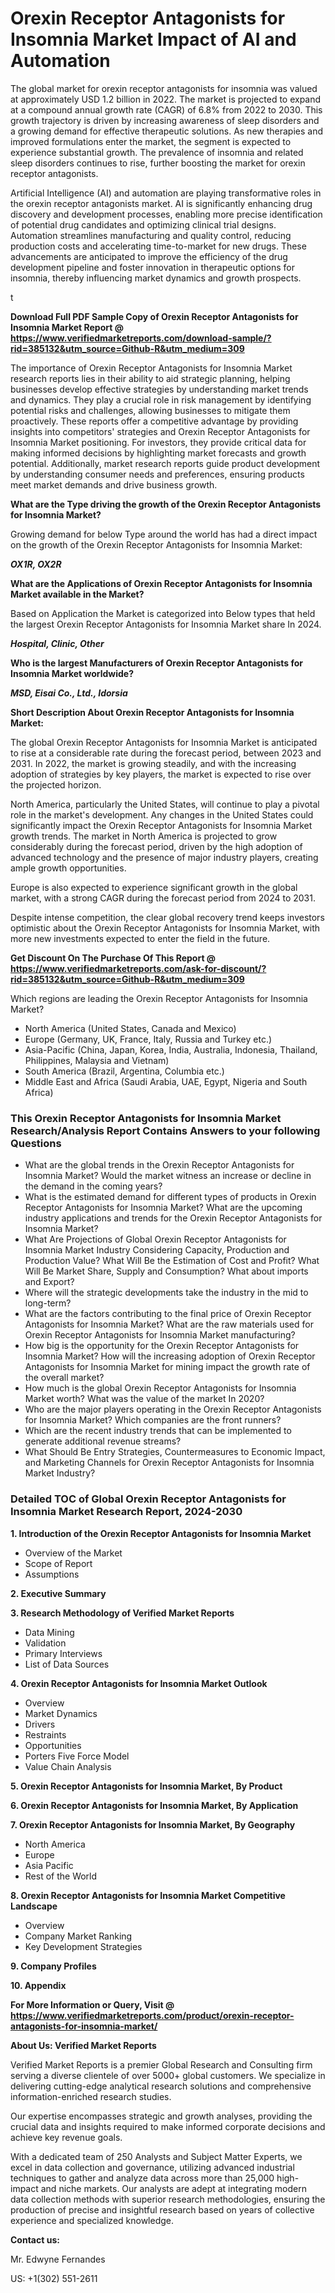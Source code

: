 <meta name="title" content="Global Orexin Receptor Antagonists for Insomnia Market Impact of AI and Automation"><meta name="description" content="The global market for orexin receptor antagonists for insomnia was valued at approximately USD 1.2 billion in 2022. The market is projected to expand at a compound ann"><meta name="title" content="Orexin Receptor Antagonists for Insomnia Market Size, Share, Scope, Trends, Growth, Opportunities, Analysis, Forecast"><h1>Orexin Receptor Antagonists for Insomnia Market Impact of AI and Automation</h1><p>The global market for orexin receptor antagonists for insomnia was valued at approximately USD 1.2 billion in 2022. The market is projected to expand at a compound annual growth rate (CAGR) of 6.8% from 2022 to 2030. This growth trajectory is driven by increasing awareness of sleep disorders and a growing demand for effective therapeutic solutions. As new therapies and improved formulations enter the market, the segment is expected to experience substantial growth. The prevalence of insomnia and related sleep disorders continues to rise, further boosting the market for orexin receptor antagonists.</p><p>Artificial Intelligence (AI) and automation are playing transformative roles in the orexin receptor antagonists market. AI is significantly enhancing drug discovery and development processes, enabling more precise identification of potential drug candidates and optimizing clinical trial designs. Automation streamlines manufacturing and quality control, reducing production costs and accelerating time-to-market for new drugs. These advancements are anticipated to improve the efficiency of the drug development pipeline and foster innovation in therapeutic options for insomnia, thereby influencing market dynamics and growth prospects.</p>t</p><p id="" class=""><strong>Download Full PDF Sample Copy of Orexin Receptor Antagonists for Insomnia Market Report @ <a href="https://www.verifiedmarketreports.com/download-sample/?rid=385132&utm_source=Github-R&utm_medium=309" target="_blank">https://www.verifiedmarketreports.com/download-sample/?rid=385132&utm_source=Github-R&utm_medium=309</a></strong></p><p>The importance of&nbsp;Orexin Receptor Antagonists for Insomnia Market research reports lies in their ability to aid strategic planning, helping businesses develop effective strategies by understanding market trends and dynamics. They play a crucial role in risk management by identifying potential risks and challenges, allowing businesses to mitigate them proactively. These reports offer a competitive advantage by providing insights into competitors' strategies and Orexin Receptor Antagonists for Insomnia Market positioning. For investors, they provide critical data for making informed decisions by highlighting market forecasts and growth potential. Additionally, market research reports guide product development by understanding consumer needs and preferences, ensuring products meet market demands and drive business growth.</p><p><strong>What are the&nbsp;Type driving the growth of the Orexin Receptor Antagonists for Insomnia Market?</strong></p><p id="" class="">Growing demand for below Type around the world has had a direct impact on the growth of the Orexin Receptor Antagonists for Insomnia Market:</p><em><strong>OX1R, OX2R</strong></em></p><strong>What are the&nbsp;Applications&nbsp;of Orexin Receptor Antagonists for Insomnia Market available in the Market?</strong></p><p id="" class="">Based on Application the Market is categorized into Below types that held the largest Orexin Receptor Antagonists for Insomnia Market share In 2024.</p><em><strong>Hospital, Clinic, Other</strong></em></p><strong>Who is the largest Manufacturers of Orexin Receptor Antagonists for Insomnia Market worldwide?</strong></p><p><em><strong>MSD, Eisai Co., Ltd., Idorsia</strong></em></p><p id="" class=""><strong>Short Description About Orexin Receptor Antagonists for Insomnia Market:</strong></p><p>The global Orexin Receptor Antagonists for Insomnia Market is anticipated to rise at a considerable rate during the forecast period, between 2023 and 2031. In 2022, the market is growing steadily, and with the increasing adoption of strategies by key players, the market is expected to rise over the projected horizon.</p><p>North America, particularly the United States, will continue to play a pivotal role in the market's development. Any changes in the United States could significantly impact the Orexin Receptor Antagonists for Insomnia Market growth trends. The market in North America is projected to grow considerably during the forecast period, driven by the high adoption of advanced technology and the presence of major industry players, creating ample growth opportunities.</p><p>Europe is also expected to experience significant growth in the global market, with a strong CAGR during the forecast period from 2024 to 2031.</p><p>Despite intense competition, the clear global recovery trend keeps investors optimistic about the Orexin Receptor Antagonists for Insomnia Market, with more new investments expected to enter the field in the future.</p><p id="" class=""><strong>Get Discount On The Purchase Of This Report @ <a href="https://www.verifiedmarketreports.com/ask-for-discount/?rid=385132&utm_source=Github-R&utm_medium=309" target="_blank">https://www.verifiedmarketreports.com/ask-for-discount/?rid=385132&utm_source=Github-R&utm_medium=309</a></strong></p>Which regions are leading the Orexin Receptor Antagonists for Insomnia Market?</p><ul><li>North America (United States, Canada and Mexico)</li><li>Europe (Germany, UK, France, Italy, Russia and Turkey etc.)</li><li>Asia-Pacific (China, Japan, Korea, India, Australia, Indonesia, Thailand, Philippines, Malaysia and Vietnam)</li><li>South America (Brazil, Argentina, Columbia etc.)</li><li>Middle East and Africa (Saudi Arabia, UAE, Egypt, Nigeria and South Africa)</li></ul><h3 id="" class="">This Orexin Receptor Antagonists for Insomnia Market Research/Analysis Report Contains Answers to your following Questions</h3><ul><li>What are the global trends in the Orexin Receptor Antagonists for Insomnia Market? Would the market witness an increase or decline in the demand in the coming years?</li><li>What is the estimated demand for different types of products in Orexin Receptor Antagonists for Insomnia Market? What are the upcoming industry applications and trends for the Orexin Receptor Antagonists for Insomnia Market?</li><li>What Are Projections of Global Orexin Receptor Antagonists for Insomnia Market Industry Considering Capacity, Production and Production Value? What Will Be the Estimation of Cost and Profit? What Will Be Market Share, Supply and Consumption? What about imports and Export?</li><li>Where will the strategic developments take the industry in the mid to long-term?</li><li>What are the factors contributing to the final price of Orexin Receptor Antagonists for Insomnia Market? What are the raw materials used for Orexin Receptor Antagonists for Insomnia Market manufacturing?</li><li>How big is the opportunity for the Orexin Receptor Antagonists for Insomnia Market? How will the increasing adoption of Orexin Receptor Antagonists for Insomnia Market for mining impact the growth rate of the overall market?</li><li>How much is the global Orexin Receptor Antagonists for Insomnia Market worth? What was the value of the market In 2020?</li><li>Who are the major players operating in the Orexin Receptor Antagonists for Insomnia Market? Which companies are the front runners?</li><li>Which are the recent industry trends that can be implemented to generate additional revenue streams?</li><li>What Should Be Entry Strategies, Countermeasures to Economic Impact, and Marketing Channels for Orexin Receptor Antagonists for Insomnia Market Industry?</li></ul><h3 id="" class="">Detailed TOC of Global Orexin Receptor Antagonists for Insomnia Market Research Report, 2024-2030</h3><p id="" class=""><strong>1. Introduction of the Orexin Receptor Antagonists for Insomnia Market</strong></p><ul><li>Overview of the Market</li><li>Scope of Report</li><li>Assumptions</li></ul><p id="" class=""><strong>2. Executive Summary</strong></p><p id="" class=""><strong>3. Research Methodology of Verified Market Reports</strong></p><ul><li>Data Mining</li><li>Validation</li><li>Primary Interviews</li><li>List of Data Sources</li></ul><p id="" class=""><strong>4. Orexin Receptor Antagonists for Insomnia Market Outlook</strong></p><ul><li>Overview</li><li>Market Dynamics</li><li>Drivers</li><li>Restraints</li><li>Opportunities</li><li>Porters Five Force Model</li><li>Value Chain Analysis</li></ul><p id="" class=""><strong>5. Orexin Receptor Antagonists for Insomnia Market, By Product</strong></p><p id="" class=""><strong>6. Orexin Receptor Antagonists for Insomnia Market, By Application</strong></p><p id="" class=""><strong>7. Orexin Receptor Antagonists for Insomnia Market, By Geography</strong></p><ul><li>North America</li><li>Europe</li><li>Asia Pacific</li><li>Rest of the World</li></ul><p id="" class=""><strong>8. Orexin Receptor Antagonists for Insomnia Market Competitive Landscape</strong></p><ul><li>Overview</li><li>Company Market Ranking</li><li>Key Development Strategies</li></ul><p id="" class=""><strong>9. Company Profiles</strong></p><p id="" class=""><strong>10. Appendix</strong></p><p id="" class=""><strong>For More Information or Query, Visit @ <a href="https://www.verifiedmarketreports.com/product/orexin-receptor-antagonists-for-insomnia-market/" target="_blank">https://www.verifiedmarketreports.com/product/orexin-receptor-antagonists-for-insomnia-market/</a></strong></p><p id="" class=""><strong>About Us: Verified Market Reports</strong></p><p id="" class="">Verified Market Reports is a premier Global Research and Consulting firm serving a diverse clientele of over 5000+ global customers. We specialize in delivering cutting-edge analytical research solutions and comprehensive information-enriched research studies.</p><p id="" class="">Our expertise encompasses strategic and growth analyses, providing the crucial data and insights required to make informed corporate decisions and achieve key revenue goals.</p><p id="" class="">With a dedicated team of 250 Analysts and Subject Matter Experts, we excel in data collection and governance, utilizing advanced industrial techniques to gather and analyze data across more than 25,000 high-impact and niche markets. Our analysts are adept at integrating modern data collection methods with superior research methodologies, ensuring the production of precise and insightful research based on years of collective experience and specialized knowledge.</p><p id="" class=""><strong>Contact us:</strong></p><p id="" class="">Mr. Edwyne Fernandes</p><p id="" class="">US: +1(302) 551-2611</p>